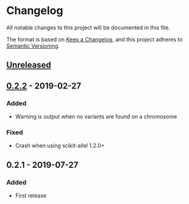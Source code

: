 # Changelog
All notable changes to this project will be documented in this file.

The format is based on [Keep a Changelog](https://keepachangelog.com/en/1.0.0/),
and this project adheres to [Semantic Versioning](https://semver.org/spec/v2.0.0.html).

## [Unreleased][]

## [0.2.2][] - 2019-02-27
### Added
-   Warning is output when no variants are found on a chromosome

### Fixed
-   Crash when using scikit-allel 1.2.0+


## 0.2.1 - 2019-07-27
### Added
-   First release


[Unreleased]: https://github.com/lparsons/archaic_match/compare/v0.2.2...HEAD
[0.2.2]: https://github.com/olivierlacan/keep-a-changelog/compare/v0.2.1...v0.2.2
